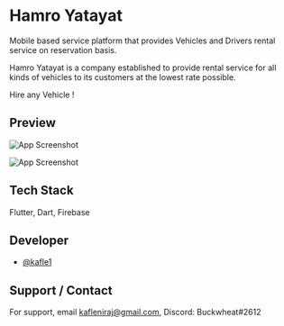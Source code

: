 # Hamro Yatayat

Mobile based service platform that provides Vehicles and Drivers rental service on reservation basis.

Hamro Yatayat is a company established to provide rental service for all kinds of vehicles to its customers at the lowest rate possible.

Hire any Vehicle !
## Preview

![App Screenshot](https://i.ibb.co/jDP1cL4/2.png)

![App Screenshot](https://i.ibb.co/3vjGQYY/4.png)

  
## Tech Stack

Flutter, Dart, Firebase

  
## Developer

- [@kafle1](https://www.github.com/kafle1)

  
## Support / Contact

For support, email kafleniraj@gmail.com, Discord: Buckwheat#2612
  
